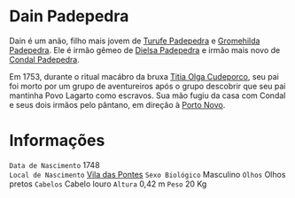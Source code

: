 <!-- TITLE: Dain Padepedra -->
<!-- SUBTITLE: Visão geral sobre Dain Padepedra -->

# Dain Padepedra
Dain é um anão, filho mais jovem de [Turufe Padepedra](http://localhost/individuos/turufe-padepedra#turufe-padepedra) e [Gromehilda Padepedra](http://localhost/individuos/gromehilda-padepedra#gromehilda-padepedra). Ele é irmão gêmeo de [Dielsa Padepedra](http://localhost/individuos/dielsa-padepedra#dielsa-padepedra) e irmão mais novo de [Condal Padepedra](http://localhost/individuos/condal-padepedra#condal-padepedra).

Em 1753, durante o ritual macábro da bruxa [Titia Olga Cudeporco](http://localhost/individuos/titia-olga-cudeporco#titia-olga-cudeporco), seu pai foi morto por um grupo de aventureiros após o grupo descobrir que seu pai mantinha Povo Lagarto como escravos. Sua mão fugiu da casa com Condal e seus dois irmãos pelo pântano, em direção à [Porto Novo](http://localhost/lugares/plano-material/drafeon/sudeste-de-drafeon/porto-novo#porto-novo).

# Informações
`Data de Nascimento` 1748  
`Local de Nascimento` [Vila das Pontes](http://localhost/lugares/plano-material/drafeon/sudeste-de-drafeon/vila-das-pontes#vila-das-pontes)
`Sexo Biológico` Masculino
`Olhos` Olhos pretos
`Cabelos` Cabelo louro
`Altura` 0,42 m
`Peso` 20 Kg

